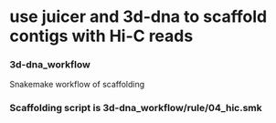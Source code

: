 # use juicer and 3d-dna to scaffold contigs with Hi-C reads

### 3d-dna_workflow
Snakemake workflow of scaffolding 
### Scaffolding script is 3d-dna_workflow/rule/04_hic.smk

